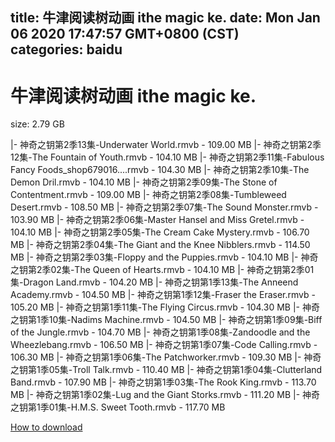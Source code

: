 
title: 牛津阅读树动画 ithe magic ke.
date: Mon Jan 06 2020 17:47:57 GMT+0800 (CST)    
categories: baidu
---

# 牛津阅读树动画 ithe magic ke.
size: 2.79 GB
 
 
|- 神奇之钥第2季13集-Underwater World.rmvb - 109.00 MB
|- 神奇之钥第2季12集-The Fountain of Youth.rmvb - 104.10 MB
|- 神奇之钥第2季11集-Fabulous Fancy Foods_shop679016....rmvb - 104.30 MB
|- 神奇之钥第2季10集-The Demon Dril.rmvb - 104.10 MB
|- 神奇之钥第2季09集-The Stone of Contentment.rmvb - 109.00 MB
|- 神奇之钥第2季08集-Tumbleweed Desert.rmvb - 108.50 MB
|- 神奇之钥第2季07集-The Sound Monster.rmvb - 103.90 MB
|- 神奇之钥第2季06集-Master Hansel and Miss Gretel.rmvb - 104.10 MB
|- 神奇之钥第2季05集-The Cream Cake Mystery.rmvb - 106.70 MB
|- 神奇之钥第2季04集-The Giant and the Knee Nibblers.rmvb - 114.50 MB
|- 神奇之钥第2季03集-Floppy and the Puppies.rmvb - 104.10 MB
|- 神奇之钥第2季02集-The Queen of Hearts.rmvb - 104.10 MB
|- 神奇之钥第2季01集-Dragon Land.rmvb - 104.20 MB
|- 神奇之钥第1季13集-The Anneend Academy.rmvb - 104.50 MB
|- 神奇之钥第1季12集-Fraser the Eraser.rmvb - 105.20 MB
|- 神奇之钥第1季11集-The Flying Circus.rmvb - 104.30 MB
|- 神奇之钥第1季10集-Nadims Machine.rmvb - 104.50 MB
|- 神奇之钥第1季09集-Biff of the Jungle.rmvb - 104.70 MB
|- 神奇之钥第1季08集-Zandoodle and the Wheezlebang.rmvb - 106.50 MB
|- 神奇之钥第1季07集-Code Calling.rmvb - 106.30 MB
|- 神奇之钥第1季06集-The Patchworker.rmvb - 109.30 MB
|- 神奇之钥第1季05集-Troll Talk.rmvb - 110.40 MB
|- 神奇之钥第1季04集-Clutterland Band.rmvb - 107.90 MB
|- 神奇之钥第1季03集-The Rook King.rmvb - 113.70 MB
|- 神奇之钥第1季02集-Lug and the Giant Storks.rmvb - 111.20 MB
|- 神奇之钥第1季01集-H.M.S. Sweet Tooth.rmvb - 117.70 MB

[How to download](https://bpcam.bemobtrk.com/go/2ceec3aa-1ca2-46d6-b9ff-aaa5c184517c?jno=5054)